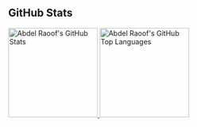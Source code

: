 ## GitHub Stats

<a href="https://github.com/olakara">
  <img height="180em" src="https://github-readme-stats.vercel.app/api?username=olakara&show_icons=true&theme=shades-of-purple&count_private=true" alt="Abdel Raoof's GitHub Stats" />
  <img height="180em" src="https://github-readme-stats.vercel.app/api/top-langs/?username=olakara&theme=shades-of-purple&layout=compact"
    alt="Abdel Raoof's GitHub Top Languages" />
</a>
